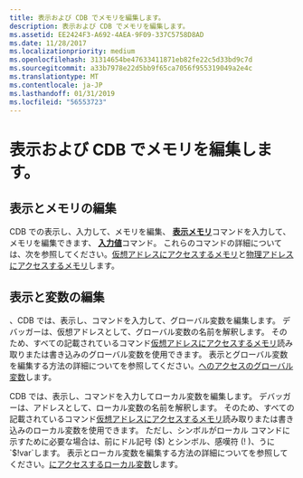 ```yaml
---
title: 表示および CDB でメモリを編集します。
description: 表示および CDB でメモリを編集します。
ms.assetid: EE2424F3-A692-4AEA-9F09-337C5758D8AD
ms.date: 11/28/2017
ms.localizationpriority: medium
ms.openlocfilehash: 31314654be47633411871eb82fe22c5d33bd9c7d
ms.sourcegitcommit: a33b7978e22d5bb9f65ca7056f955319049a2e4c
ms.translationtype: MT
ms.contentlocale: ja-JP
ms.lasthandoff: 01/31/2019
ms.locfileid: "56553723"
---
```

# <a name="viewing-and-editing-memory-in-cdb"></a>表示および CDB でメモリを編集します。


## <a name="span-idviewingandeditingmemoryspanspan-idviewingandeditingmemoryspanspan-idviewingandeditingmemoryspanviewing-and-editing-memory"></a><span id="Viewing_and_Editing_Memory"></span><span id="viewing_and_editing_memory"></span><span id="VIEWING_AND_EDITING_MEMORY"></span>表示とメモリの編集


CDB での表示し、入力して、メモリを編集、 [**表示メモリ**](d--da--db--dc--dd--dd--df--dp--dq--du--dw--dw--dyb--dyd--display-memor.md)コマンドを入力して、メモリを編集できます、 [**入力値**](e--ea--eb--ed--ed--ef--ep--eq--eu--ew--eza--ezu--enter-values-.md)コマンド。 これらのコマンドの詳細については、次を参照してください。[仮想アドレスにアクセスするメモリ](accessing-memory-by-virtual-address.md)と[物理アドレスにアクセスするメモリ](accessing-memory-by-physical-address.md)します。

## <a name="span-idviewingandeditingvariablesspanspan-idviewingandeditingvariablesspanspan-idviewingandeditingvariablesspanviewing-and-editing-variables"></a><span id="Viewing_and_Editing_Variables"></span><span id="viewing_and_editing_variables"></span><span id="VIEWING_AND_EDITING_VARIABLES"></span>表示と変数の編集


、CDB では、表示し、コマンドを入力して、グローバル変数を編集します。 デバッガーは、仮想アドレスとして、グローバル変数の名前を解釈します。 そのため、すべての記載されているコマンド[仮想アドレスにアクセスするメモリ](accessing-memory-by-virtual-address.md)読み取りまたは書き込みのグローバル変数を使用できます。 表示とグローバル変数を編集する方法の詳細についてを参照してください。[へのアクセスのグローバル変数](accessing-global-variables.md)します。

CDB では、表示し、コマンドを入力してローカル変数を編集します。 デバッガーは、アドレスとして、ローカル変数の名前を解釈します。 そのため、すべての記載されているコマンド[仮想アドレスにアクセスするメモリ](accessing-memory-by-virtual-address.md)読み取りまたは書き込みのローカル変数を使用できます。 ただし、シンボルがローカル コマンドに示すために必要な場合は、前にドル記号 ($) とシンボル、感嘆符 (! )、うに`$!var`します。 表示とローカル変数を編集する方法の詳細についてを参照してください。[にアクセスするローカル変数](accessing-local-variables.md)します。

 

 






